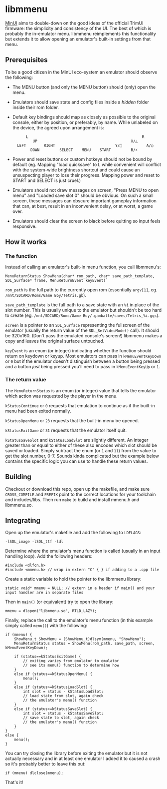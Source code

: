 # libmmenu

[MinUI](https://github.com/shauninman/minui) aims to double-down on the good ideas of the official TrimUI firmware: the simplicity and consistency of the UI. The best of which is probably the in-emulator menu. libmmenu reimplements this functionality but extends it to allow opening an emulator's built-in settings from that menu.

## Prerequisites

To be a good citizen in the MinUI eco-system an emulator should observe the following:

* The MENU button (and only the MENU button) should (only) open the menu.
* Emulators should save state and config files inside a _hidden_ folder inside their rom folder.
* Default key bindings should map as closely as possible to the original console, either by position, or preferably, by name. While unlabeled on the device, the agreed upon arrangement is:

		    L                                                   R
		       UP                                          X/△
		LEFT        RIGHT                           Y/□           A/◯
		      DOWN         SELECT    MENU    START         B/☓

* Power and reset buttons or custom hotkeys should not be bound by default (eg. Mapping "load quicksave" to L while convenient will conflict with the system-wide brightness shortcut and could cause an unsuspecting player to lose their progress. Mapping power and reset to START and SELECT is just cruel.)
* Emulators should not draw messages on screen, "Press MENU to open menu" and "Loaded save slot 0" should be obvious. On such a small screen, these messages can obscure important gameplay information that can, at best, result in an inconvenient delay, or at worst, a game over.
* Emulators should clear the screen to black before quitting so input feels responsive.

## How it works

### The function

Instead of calling an emulator's built-in menu function, you call libmmenu's:

 	MenuReturnStatus ShowMenu(char* rom_path, char* save_path_template, SDL_Surface* frame, MenuReturnEvent keyEvent)`

`rom_path` is the full path to the currently open rom (essentially `argv[1]`, eg. `/mnt/SDCARD/Roms/Game Boy/Tetris.gb`).

`save_path_template` is the full path to a save state with an `%i` in place of the slot number. This is usually unique to the emulator but shouldn't be too hard to create (eg. `/mnt/SDCARD/Roms/Game Boy/.gambatte/saves/Tetris_%i.gqs`).

`screen` is a pointer to an `SDL_Surface` representing the fullscreen of the emulator (usually the return value of the `SDL_SetVideoMode()` call). It should be 320x160. (Don't pass the emulated console's screen!) libmmenu makes a copy and leaves the original surface untouched.

`keyEvent` is an enum (or integer) indicating whether the function should return on keydown or keyup. Most emulators can pass in `kMenuEventKeyDown` or `0` but if the emulator doesn't distinguish between a button being pressed and a button _just_ being pressed you'll need to pass in `kMenuEventKeyUp` or `1`.

### The return value

The `MenuReturnStatus` is an enum (or integer) value that tells the emulator which action was requested by the player in the menu.

`kStatusContinue` or `0` requests that emulation to continue as if the built-in menu had been exited normally.

`kStatusOpenMenu` or `23` requests that the built-in menu be opened.

`kStatusExitGame` or `31` requests that the emulator itself quit.

`kStatusSaveSlot` and `kStatusLoadSlot` are slightly different. An integer greater than or equal to either of these also encodes which slot should be saved or loaded. Simply subtract the enum (or `1` and `11`) from the value to get the slot number, 0-7. Sounds kinda complicated but the example below contains the specific logic you can use to handle these return values.

## Building

Checkout or download this repo, open up the makefile, and make sure `CROSS_COMPILE` and `PREFIX` point to the correct locations for your toolchain and includes/libs. Then run `make` to build and install mmenu.h and libmmenu.so.

## Integrating

Open up the emulator's makefile and add the following to `LDFLAGS`:

	-lSDL_image -lSDL_ttf -ldl

Determine where the emulator's menu function is called (usually in an input handling loop). Add the following headers:

	#include <dlfcn.h>
	#include <mmenu.h> // wrap in extern "C" { } if adding to a .cpp file

Create a static variable to hold the pointer to the libmmenu library:

	static void* mmenu = NULL; // extern in a header if main() and your input handler are in separate files

Then in `main()` (or equivalent) try to open the library:

	mmenu = dlopen("libmmenu.so", RTLD_LAZY);

Finally, replace the call to the emulator's menu function (in this example simply called `menu()`) with the following:

	if (mmenu) {
		ShowMenu_t ShowMenu = (ShowMenu_t)dlsym(mmenu, "ShowMenu");
		MenuReturnStatus status = ShowMenu(rom_path, save_path, screen, kMenuEventKeyDown);
	
		if (status==kStatusExitGame) {
			// exiting varies from emulator to emulator
			// see its menu() function to determine how
		}
		else if (status==kStatusOpenMenu) {
			menu();
		}
		else if (status>=kStatusLoadSlot) {
			int slot = status - kStatusLoadSlot;
			// load state from slot, again check
			// the emulator's menu() function
		}
		else if (status>=kStatusSaveSlot) {
			int slot = status - kStatusSaveSlot;
			// save state to slot, again check
			// the emulator's menu() function
		}
	}
	else {
		menu();
	}

You can try closing the library before exiting the emulator but it is not actually necessary and in at least one emulator I added it to caused a crash so it's probably better to leave this out:

	if (mmenu) dlclose(mmenu);

That's it!